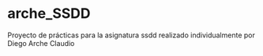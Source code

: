 # arche_SSDD
Proyecto de prácticas para la asignatura ssdd realizado individualmente por Diego Arche Claudio
